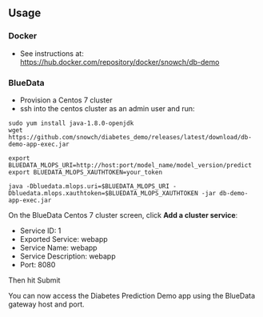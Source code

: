 ## Usage

### Docker

- See instructions at: https://hub.docker.com/repository/docker/snowch/db-demo

### BlueData

- Provision a Centos 7 cluster
- ssh into the centos cluster as an admin user and run:

```
sudo yum install java-1.8.0-openjdk
wget https://github.com/snowch/diabetes_demo/releases/latest/download/db-demo-app-exec.jar

export BLUEDATA_MLOPS_URI=http://host:port/model_name/model_version/predict
export BLUEDATA_MLOPS_XAUTHTOKEN=your_token

java -Dbluedata.mlops.uri=$BLUEDATA_MLOPS_URI -Dbluedata.mlops.xauthtoken=$BLUEDATA_MLOPS_XAUTHTOKEN -jar db-demo-app-exec.jar
```

On the BlueData Centos 7 cluster screen, click **Add a cluster service**:

- Service ID: 1
- Exported Service: webapp
- Service Name: webapp
- Service Description: webapp
- Port: 8080

Then hit Submit

You can now access the Diabetes Prediction Demo app using the BlueData gateway host and port.
